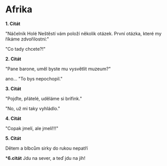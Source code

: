 # Afrika

**1. Citát**

"Náčelník Holé Neštěstí vám položí několik otázek. První otázka, které my říkáme zdvořilostní:"

"Co tady chcete?!"

**2. Citát**

"Pane barone, uměl byste mu vysvětlit muzeum?"

ano... "To bys nepochopil."

**3. Citát**

"Pojďte, přátelé, uděláme si brífink."

"No, už mi taky vyhládlo."

**4. Citát**

"Copak jmelí, ale jmelí!!!"

**5. Citát**

Dětem a blbcům sirky do rukou nepatří

***6.citát**
Jdu na sever, a teď jdu na jih!


